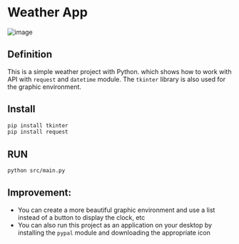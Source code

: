 # Weather App
![image](https://github.com/user-attachments/assets/83e862f1-fafa-42de-9007-665623afc459)


## Definition

This is a simple weather project with Python. which shows how to work with API with `request` and ‍`datetime` module.
The `tkinter` library is also used for the graphic environment.


## Install
```bash
pip install tkinter
pip install request
```

## RUN
```bash
python src/main.py
```
## Improvement:
- You can create a more beautiful graphic environment and use a list instead of a button to display the clock, etc
- You can also run this project as an application on your desktop by installing the `pypal` module and downloading the appropriate icon
